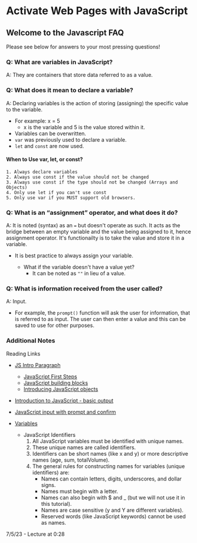# Activate Web Pages with JavaScript

## Welcome to the Javascript FAQ

Please see below for answers to your most pressing questions!

### Q: What are variables in JavaScript?

A: They are containers that store data referred to as a value.

### Q: What does it mean to declare a variable?

A: Declaring variables is the action of storing (assigning) the specific value to the variable.

- For example: x = 5
  - x is the variable and 5 is the value stored within it.
- Variables can be overwritten.
- `var` was previously used to declare a variable.
- `let` and `const` are now used.
  
#### When to Use var, let, or const?

    1. Always declare variables
    2. Always use const if the value should not be changed
    3. Always use const if the type should not be changed (Arrays and Objects)
    4. Only use let if you can't use const
    5. Only use var if you MUST support old browsers.

### Q: What is an “assignment” operator, and what does it do?

A: It is noted (syntax) as an `=` but doesn't operate as such. It acts as the bridge between an empty variable and the value being assigned to it, hence assignment operator. It's functionailty is to take the value and store it in a variable.

- It is best practice to always assign your variable.

  - What if the variable doesn't have a value yet?
    - It can be noted as `""` in lieu of a value.

### Q: What is information received from the user called?

A: Input.

- For example, the `prompt()` function will ask the user for information, that is referred to as input. The user can then enter a value and this can be saved to use for other purposes.

### **Additional Notes**

Reading Links

- [JS Intro Paragraph](https://developer.mozilla.org/en-US/docs/Web/JavaScript)
  - [JavaScript First Steps](https://developer.mozilla.org/en-US/docs/Learn/JavaScript/First_steps)
  - [JavaScript building blocks](https://developer.mozilla.org/en-US/docs/Learn/JavaScript/Building_blocks)
  - [Introducing JavaScript objects](https://developer.mozilla.org/en-US/docs/Learn/JavaScript/Objects)
- [Introduction to JavaScript - basic output](https://code-maven.com/introduction-to-javascript)
- [JavaScript input with prompt and confirm](https://code-maven.com/javascript-input-with-prompt-and-confirm)

- [Variables](https://www.w3schools.com/js/js_variables.asp)
  - JavaScript Identifiers
    1. All JavaScript variables must be identified with unique names.
    2. These unique names are called identifiers.
    3. Identifiers can be short names (like x and y) or more descriptive names (age, sum, totalVolume).
    4. The general rules for constructing names for variables (unique identifiers) are:
        - Names can contain letters, digits, underscores, and dollar signs.
        - Names must begin with a letter.
        - Names can also begin with $ and _ (but we will not use it in this tutorial).
        - Names are case sensitive (y and Y are different variables).
        - Reserved words (like JavaScript keywords) cannot be used as names.

7/5/23 - Lecture at 0:28
